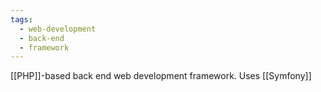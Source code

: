 ```yaml
---
tags:
  - web-development
  - back-end
  - framework
---
```

[[PHP]]-based back end web development framework.
Uses [[Symfony]]
